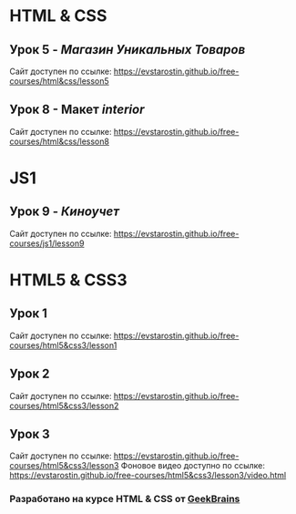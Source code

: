 # HTML & CSS

## Урок 5 - ***Магазин Уникальных Товаров***
Сайт доступен по ссылке: https://evstarostin.github.io/free-courses/html&css/lesson5

## Урок 8 - Макет ***interior***
Сайт доступен по ссылке: https://evstarostin.github.io/free-courses/html&css/lesson8

# JS1

## Урок 9 - ***Киноучет***
Сайт доступен по ссылке: https://evstarostin.github.io/free-courses/js1/lesson9

# HTML5 & CSS3

## Урок 1
Сайт доступен по ссылке: https://evstarostin.github.io/free-courses/html5&css3/lesson1

## Урок 2
Сайт доступен по ссылке: https://evstarostin.github.io/free-courses/html5&css3/lesson2

## Урок 3
Сайт доступен по ссылке: https://evstarostin.github.io/free-courses/html5&css3/lesson3
Фоновое видео доступно по ссылке: https://evstarostin.github.io/free-courses/html5&css3/lesson3/video.html

### Разработано на курсе **HTML & CSS** от [GeekBrains](https://geekbrains.ru/) 
